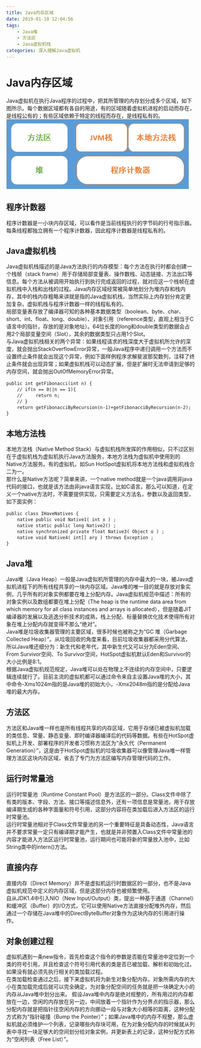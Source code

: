 ```yaml
---
title: Java内存区域
date: 2019-01-10 12:04:56
tags: 
    - Java堆
    - 方法区
    - Java虚拟机栈
categories: 深入理解Java虚拟机
---
```


# Java内存区域

Java虚拟机在执行Java程序的过程中，把其所管理的内存划分成多个区域，如下图所示。每个数据区域都有各自的用途，有的区域随着虚拟机进程的启动而存在，是线程公有的；有些区域依赖于特定的线程而存在，是线程私有的。
![image](Java内存区域/运行时内存.png)
## 程序计数器

程序计数器是一小块内存区域，可以看作是当前线程执行的字节码的行号指示器。每条线程都独立拥有一个程序计数器，因此程序计数器是线程私有的。

## Java虚拟机栈

Java虚拟机栈描述的是Java方法执行的内存模型：每个方法在执行时都会创建一个栈帧（stack frame）用于存储局部变量表、操作数栈、动态链接、方法出口等信息。每个方法从被调用开始执行到执行完成返回的过程，就对应这一个栈帧在虚拟机栈中入栈和出栈的过程。Java内存区域经常被简单地划分为堆内存和栈内存，其中的栈内存粗略来讲就是指的Java虚拟机栈，当然实际上内存划分肯定更加复杂。虚拟机栈与程序计数器一样的线程私有的。  
局部变量表存放了编译器可知的各种基本数据类型（boolean、byte、char、short、int、float、long、double）、对象引用（reference类型，直观上相当于C语言中的指针，存放的是对象地址）。64位长度的long和double类型的数据会占用2个局部变量空间（Slot），其余的数据类型只占用1个Slot。  
与Java虚拟机栈相关的两个异常：如果线程请求的栈深度大于虚拟机所允许的深度，就会抛出StackOverflowError异常，一般Java程序中递归调用一个方法而不设置终止条件就会出现这个异常，例如下面样例程序求解斐波那契数列，注释了终止条件就会出现异常；如果虚拟机栈可以动态扩展，但是扩展时无法申请到足够的内存空间，就会抛出OutOfMemoryError异常。

```
public int getFibonacci(int n) {
    // if(n == 0||n == 1){
    //     return n;
    // }
    return getFibonacciByRecursion(n-1)+getFibonacciByRecursion(n-2);
}
```
## 本地方法栈

本地方法栈（Native Method Stack）与虚拟机栈所发挥的作用相似，只不过区别在于虚拟机栈为虚拟机执行Java方法服务，本地方法栈为虚拟机中使用到的Native方法服务。有的虚拟机，如Sun HotSpot虚拟机将本地方法栈和虚拟机栈合二为一。  
那什么是Native方法呢？简单来讲，一个native method就是一个java调用非java代码的接口，也就是该方法由非java语言实现，比如C语言。那么可以知道，在定义一个native方法时，不需要提供实现，只需要定义方法名，参数以及返回类型，如下面实例：
```
public class IHaveNatives {
    native public void Native1( int x ) ;
    native static public long Native2() ;
    native synchronized private float Native3( Object o ) ;
    native void Native4( int[] ary ) throws Exception ;
} 

```
## Java堆

Java堆（Java Heap）一般是Java虚拟机所管理的内存中最大的一块，被Java虚拟机进程下的所有线程共享的一块内存区域。Java堆的唯一目的就是存放对象实例，几乎所有的对象实例都要在堆上分配内存。Java虚拟机规范中描述：所有的对象实例以及数组都要在堆上分配（The heap is the runtime data area from which memory for all class instances and arrays is allocated），但是随着JIT编译器的发展以及逃逸分析技术的成熟，栈上分配、标量替换优化技术使得所有对象在堆上分配内存就变得不那么“绝对”。  
Java堆是垃圾收集器管理的主要区域，很多时候也被称之为“GC 堆（Garbage Collected Heap）”。从垃圾回收的角度来看，目前垃圾收集器都采用分代算法，所以Java堆还细分为：新生代和老年代，其中新生代又可以分为Eden空间、From Survivor空间、To Survivor空间，HotSpot虚拟机默认Eden和Survivor的大小比例是8:1。  
根据Java虚拟机规范规定，Java堆可以处在物理上不连续的内存空间中，只要逻辑连续就行了。目前主流的虚拟机都可以通过命令来自主设置Java堆的大小，其中命令-Xms1024m指的是Java堆的初始大小，-Xmx2048m指的是分配给Java堆的最大内存。
## 方法区

方法区和Java堆一样也是所有线程共享的内存区域，它用于存储已被虚拟机加载的类信息、常量、静态变量、即时编译器编译后的代码等数据。有些在HotSpot虚拟机上开发、部署程序的开发者习惯称方法区为“永久代（Permanent Generation）”，这是由于HotSpot虚拟机的垃圾收集器可以像管理Java堆一样管理方法区这块内存区域，省去了专门为方法区编写内存管理代码的工作。
## 运行时常量池

运行时常量池（Runtime Constant Pool）是方法区的一部分。Class文件中除了有类的版本、字段、方法、接口等描述信息外，还有一项信息是常量池，用于存放编译期生成的各种字面量和符号引用，这部分内容将在类加载后进入方法区的运行时常量池。  
运行时常量池相对于Class文件常量池的另一个重要特征是具备动态性，Java语言并不要求常量一定只有编译期才能产生，也就是并非预置入Class文件中常量池的内容才能进入方法区运行时常量池，运行期间也可能将新的常量放入池中，比如String类中的intern()方法。

## 直接内存

直接内存（Direct Memory）并不是虚拟机运行时数据区的一部分，也不是Java虚拟机规范中定义的内存区域，但是这部分内存也被频繁使用。  
自从JDK1.4中引入NIO（New Input/Output）类，提出一种基于通道（Channel）和缓冲区（Buffer）的I/O方式，它可以使用Native方法直接分配堆外内存，然后通过一个存储在Java堆中的DirectByteBuffer对象作为这块内存的引用进行操作。

## 对象创建过程

虚拟机遇到一条new指令，首先检查这个指令的参数是否能在常量池中定位到一个类的符号引用，并且检查这个符号引用代表的类是否已被加载、解析和初始化过。如果没有就必须先执行相关的类加载过程。  
在类加载检查通过之后，接下来虚拟机将为新生对象分配内存。对象所需内存的大小在类加载完成后就可以完全确定，为对象分配空间的任务就是把一块确定大小的内存从Java堆中划分出来。
假设Java堆中内存是绝对规整的，所有用过的内存都放在一边，空闲的内存放在另一边，中间放着一个指针作为分界点的指示器，那么分配内存就是把指针往空闲内存的方向挪动一段与对象大小相等的距离，这种分配方式称为“指针碰撞（Bump the Pointer）”；如果Java堆中的内存不规整，那么虚拟机就必须维护一个列表，记录哪些内存块可用，在为对象分配内存的时候就从列表中寻找一块足够大的空间划分给对象实例，并更新表上的记录，这种分配方式称为“空闲列表（Free List）”。